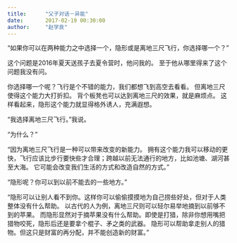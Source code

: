 ```yaml
---
title:      "父子对话－异能"
date:       2017-02-19 00:30:00
author:     "赵学良"
---
```


“如果你可以在两种能力之中选择一个，隐形或是离地三尺飞行，你选择哪一个？”

这个问题是2016年夏天送孩子去夏令营时，他问我的。
至于他从哪里得来了这个问题我没有问。

你选择哪一个呢？飞行是个不错的能力，我们都想飞到高空去看看。
但离地三尺使得这个能力大打折扣。
背个板凳也可以达到离地三尺的效果，就是麻烦点。
这样看起来，隐形这个能力就显得格外诱人，充满遐想。

“我选择离地三尺飞行。”我说。

“为什么？”

“因为离地三尺飞行是一种可以带来改变的新能力。
拥有这个能力我可以移动的更快，飞行应该比步行要快些才合理；跨越以前无法通行的地方，比如池塘、湖河甚至大海。
它可能会改变我们生活的方式和改造自然的方式。”

“隐形呢？你可以到以前不能去的一些地方。”

“隐形可以让别人看不到你。这样你可以偷偷摸摸地为自己捞些好处，但对于人类整体没有什么帮助。
以古代的人为例，离地三尺则可以轻尔易举地摘到以前够不到的苹果。
而隐形显然对于摘苹果没有什么帮助。即使是打猎，除非你想用嘴把猎物咬死，隐形后还是要拿个棍子、矛之类的武器。
隐形可以帮助拿走别人的猎物。但这只是财富的再分配，并不能创造新的财富。”









